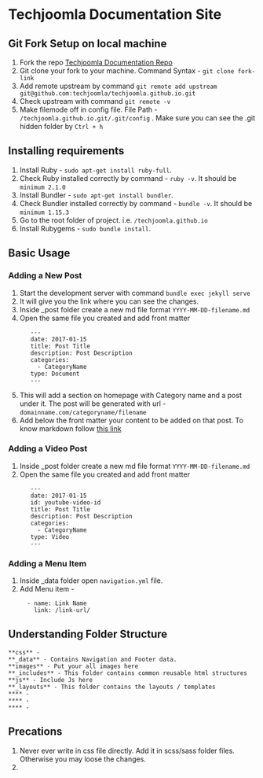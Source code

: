 
# Techjoomla Documentation Site

## Git Fork Setup on local machine

1. Fork the repo <a href="https://github.com/techjoomla/techjoomla.github.io" target="_blank">Techjoomla Documentation Repo</a>
2. Git clone your fork to your machine. Command Syntax - ```git clone fork-link```
3. Add remote upstream by command ```git remote add upstream git@github.com:techjoomla/techjoomla.github.io.git```
4. Check upstream with command ```git remote -v```
5. Make filemode off in config file. File Path - ```/techjoomla.github.io.git/.git/config``` . Make sure you can see the .git hidden folder by ```Ctrl + h```

## Installing requirements

1. Install Ruby - ```sudo apt-get install ruby-full```.
2. Check Ruby installed correctly by command - ```ruby -v```. It should be ```minimum 2.1.0```
3. Install Bundler - ```sudo apt-get install bundler```.
4. Check Bundler installed correctly by command - ```bundle -v```. It should be ```minimum 1.15.3```
5. Go to the root folder of project. i.e. ```/techjoomla.github.io```
6. Install Rubygems - ```sudo bundle install```.

## Basic Usage

### Adding a New Post

1. Start the development server with command ```bundle exec jekyll serve```
2. It will give you the link where you can see the changes.
3. Inside _post folder create a new md file format ```YYYY-MM-DD-filename.md```
4. Open the same file you created and add front matter 
     ``` 
        ---
        date: 2017-01-15
        title: Post Title
        description: Post Description
        categories:
          - CategoryName
        type: Document
        --- 
     ```
5. This will add a section on homepage with Category name and a post under it. The post will be generated with url - ```domainname.com/categoryname/filename```
6. Add below the front matter your content to be added on that post. To know markdown follow [this link](https://github.com/adam-p/markdown-here/wiki/Markdown-Cheatsheet)

### Adding a Video Post

1. Inside _post folder create a new md file format ```YYYY-MM-DD-filename.md```
2. Open the same file you created and add front matter 
     ``` 
        ---
        date: 2017-01-15
        id: youtube-video-id
        title: Post Title
        description: Post Description
        categories:
          - CategoryName
        type: Video
        --- 
     ```
 
### Adding a Menu Item

1. Inside _data folder open ```navigation.yml``` file.
2. Add Menu item - 
    ```
      - name: Link Name
        link: /link-url/
    ```
## Understanding Folder Structure

```
**css** -
**_data** - Contains Navigation and Footer data.
**images** - Put your all images here
**_includes** - This folder contains common reusable html structures
**js** - Include Js here
**_layouts** - This folder contains the layouts / templates 
**** - 
**** - 
**** - 

```
## Precations

1. Never ever write in css file directly. Add it in scss/sass folder files. Otherwise you may loose the changes.
2. 
